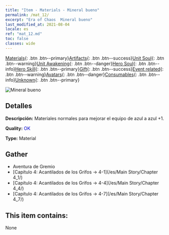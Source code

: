 ```yaml
---
title: "Item - Materials - Mineral bueno"
permalink: /mat_12/
excerpt: "Era of Chaos  Mineral bueno"
last_modified_at: 2021-08-04
locale: es
ref: "mat_12.md"
toc: false
classes: wide
---
```

 [Materials](/ItemsES/){: .btn .btn--primary}[Artifacts](/ItemsES/Artifacts/){: .btn .btn--success}[Unit Soul](/ItemsES/UnitSoul/){: .btn .btn--warning}[Unit Awakening](/ItemsES/UnitAwakening/){: .btn .btn--danger}[Hero Soul](/ItemsES/HeroSoul/){: .btn .btn--info}[Hero Skill](/ItemsES/HeroSkill/){: .btn .btn--primary}[Gift](/ItemsES/Gift/){: .btn .btn--success}[Event related](/ItemsES/Events/){: .btn .btn--warning}[Avatars](/ItemsES/Avatars/){: .btn .btn--danger}[Consumables](/ItemsES/Consumables/){: .btn .btn--info}[Unknown](/ItemsES/Unknown/){: .btn .btn--primary}

 ![Mineral bueno](/images/t/i_cailiao_kuangshi1.png)

## Detalles
 **Descripción:** Materiales normales para mejorar el equipo de azul a azul +1.

 **Quality:** <span style="color: #0000CD">OK</span>

 **Type:** Material

## Gather

*    Aventura de Gremio 
*    [Capítulo 4: Acantilados de los Grifos -> 4-1](/es/Main Story/Chapter 4_1/) 
*    [Capítulo 4: Acantilados de los Grifos -> 4-4](/es/Main Story/Chapter 4_4/) 
*    [Capítulo 4: Acantilados de los Grifos -> 4-7](/es/Main Story/Chapter 4_7/) 

## This item contains:

  None

